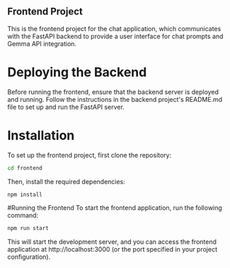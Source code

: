 ## Frontend Project
This is the frontend project for the chat application, which communicates with the FastAPI backend to provide a user interface for chat prompts and Gemma API integration.

# Deploying the Backend
Before running the frontend, ensure that the backend server is deployed and running. Follow the instructions in the backend project's README.md file to set up and run the FastAPI server.

# Installation
To set up the frontend project, first clone the repository:

```bash
cd frontend
```

Then, install the required dependencies:

```bash
npm install
```

#Running the Frontend
To start the frontend application, run the following command:

```bash
npm run start
```

This will start the development server, and you can access the frontend application at http://localhost:3000 (or the port specified in your project configuration).

